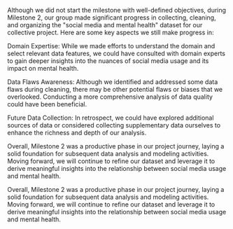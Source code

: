 Although we did not start the milestone with well-defined objectives, during Milestone 2, our group made significant progress in collecting, cleaning, and organizing the "social media and mental health" dataset for our collective project.
Here are some key aspects we still make progress in:

Domain Expertise: While we made efforts to understand the domain and select relevant data features, we could have consulted with domain experts to gain deeper insights into the nuances of social media usage and its impact on mental health.

Data Flaws Awareness: Although we identified and addressed some data flaws during cleaning, there may be other potential flaws or biases that we overlooked. Conducting a more comprehensive analysis of data quality could have been beneficial.

Future Data Collection: In retrospect, we could have explored additional sources of data or considered collecting supplementary data ourselves to enhance the richness and depth of our analysis.

Overall, Milestone 2 was a productive phase in our project journey, laying a solid foundation for subsequent data analysis and modeling activities. Moving forward, we will continue to refine our dataset and leverage it to derive meaningful insights into the relationship between social media usage and mental health.

Overall, Milestone 2 was a productive phase in our project journey, laying a solid foundation for subsequent data analysis and modeling activities. Moving forward, we will continue to refine our dataset and leverage it to derive meaningful insights into the relationship between social media usage and mental health.
